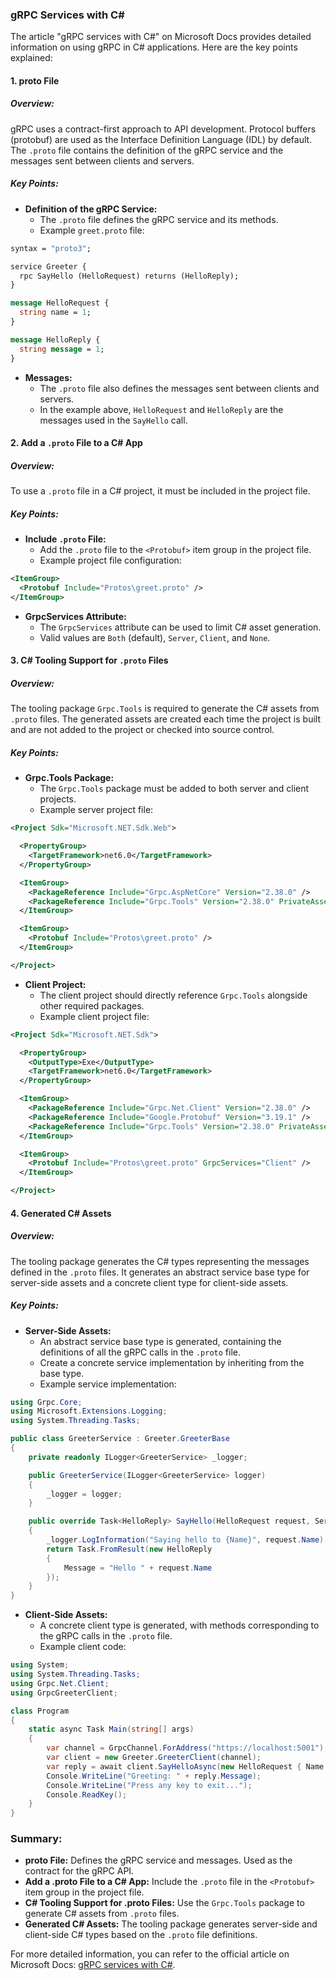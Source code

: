 ### gRPC Services with C#

The article "gRPC services with C#" on Microsoft Docs provides detailed information on using gRPC in C# applications. Here are the key points explained:

#### 1. proto File

##### Overview:
gRPC uses a contract-first approach to API development. Protocol buffers (protobuf) are used as the Interface Definition Language (IDL) by default. The `.proto` file contains the definition of the gRPC service and the messages sent between clients and servers.

##### Key Points:
- **Definition of the gRPC Service:**
  - The `.proto` file defines the gRPC service and its methods.
  - Example `greet.proto` file:

```protobuf name=greet.proto
syntax = "proto3";

service Greeter {
  rpc SayHello (HelloRequest) returns (HelloReply);
}

message HelloRequest {
  string name = 1;
}

message HelloReply {
  string message = 1;
}
```
- **Messages:**
  - The `.proto` file also defines the messages sent between clients and servers.
  - In the example above, `HelloRequest` and `HelloReply` are the messages used in the `SayHello` call.

#### 2. Add a `.proto` File to a C# App

##### Overview:
To use a `.proto` file in a C# project, it must be included in the project file.

##### Key Points:
- **Include `.proto` File:**
  - Add the `.proto` file to the `<Protobuf>` item group in the project file.
  - Example project file configuration:

```xml name=GrpcGreeter.csproj
<ItemGroup>
  <Protobuf Include="Protos\greet.proto" />
</ItemGroup>
```

- **GrpcServices Attribute:**
  - The `GrpcServices` attribute can be used to limit C# asset generation.
  - Valid values are `Both` (default), `Server`, `Client`, and `None`.

#### 3. C# Tooling Support for `.proto` Files

##### Overview:
The tooling package `Grpc.Tools` is required to generate the C# assets from `.proto` files. The generated assets are created each time the project is built and are not added to the project or checked into source control.

##### Key Points:
- **Grpc.Tools Package:**
  - The `Grpc.Tools` package must be added to both server and client projects.
  - Example server project file:

```xml name=GrpcGreeter.csproj
<Project Sdk="Microsoft.NET.Sdk.Web">

  <PropertyGroup>
    <TargetFramework>net6.0</TargetFramework>
  </PropertyGroup>

  <ItemGroup>
    <PackageReference Include="Grpc.AspNetCore" Version="2.38.0" />
    <PackageReference Include="Grpc.Tools" Version="2.38.0" PrivateAssets="All" />
  </ItemGroup>

  <ItemGroup>
    <Protobuf Include="Protos\greet.proto" />
  </ItemGroup>

</Project>
```

- **Client Project:**
  - The client project should directly reference `Grpc.Tools` alongside other required packages.
  - Example client project file:

```xml name=GrpcGreeterClient.csproj
<Project Sdk="Microsoft.NET.Sdk">

  <PropertyGroup>
    <OutputType>Exe</OutputType>
    <TargetFramework>net6.0</TargetFramework>
  </PropertyGroup>

  <ItemGroup>
    <PackageReference Include="Grpc.Net.Client" Version="2.38.0" />
    <PackageReference Include="Google.Protobuf" Version="3.19.1" />
    <PackageReference Include="Grpc.Tools" Version="2.38.0" PrivateAssets="All" />
  </ItemGroup>

  <ItemGroup>
    <Protobuf Include="Protos\greet.proto" GrpcServices="Client" />
  </ItemGroup>

</Project>
```

#### 4. Generated C# Assets

##### Overview:
The tooling package generates the C# types representing the messages defined in the `.proto` files. It generates an abstract service base type for server-side assets and a concrete client type for client-side assets.

##### Key Points:
- **Server-Side Assets:**
  - An abstract service base type is generated, containing the definitions of all the gRPC calls in the `.proto` file.
  - Create a concrete service implementation by inheriting from the base type.
  - Example service implementation:

```csharp name=GreeterService.cs
using Grpc.Core;
using Microsoft.Extensions.Logging;
using System.Threading.Tasks;

public class GreeterService : Greeter.GreeterBase
{
    private readonly ILogger<GreeterService> _logger;

    public GreeterService(ILogger<GreeterService> logger)
    {
        _logger = logger;
    }

    public override Task<HelloReply> SayHello(HelloRequest request, ServerCallContext context)
    {
        _logger.LogInformation("Saying hello to {Name}", request.Name);
        return Task.FromResult(new HelloReply 
        {
            Message = "Hello " + request.Name
        });
    }
}
```

- **Client-Side Assets:**
  - A concrete client type is generated, with methods corresponding to the gRPC calls in the `.proto` file.
  - Example client code:

```csharp name=Program.cs
using System;
using System.Threading.Tasks;
using Grpc.Net.Client;
using GrpcGreeterClient;

class Program
{
    static async Task Main(string[] args)
    {
        var channel = GrpcChannel.ForAddress("https://localhost:5001");
        var client = new Greeter.GreeterClient(channel);
        var reply = await client.SayHelloAsync(new HelloRequest { Name = "GreeterClient" });
        Console.WriteLine("Greeting: " + reply.Message);
        Console.WriteLine("Press any key to exit...");
        Console.ReadKey();
    }
}
```

### Summary:

- **proto File:** Defines the gRPC service and messages. Used as the contract for the gRPC API.
- **Add a .proto File to a C# App:** Include the `.proto` file in the `<Protobuf>` item group in the project file.
- **C# Tooling Support for .proto Files:** Use the `Grpc.Tools` package to generate C# assets from `.proto` files.
- **Generated C# Assets:** The tooling package generates server-side and client-side C# types based on the `.proto` file definitions.

For more detailed information, you can refer to the official article on Microsoft Docs: [gRPC services with C#](https://docs.microsoft.com/en-us/aspnet/core/grpc/basics).